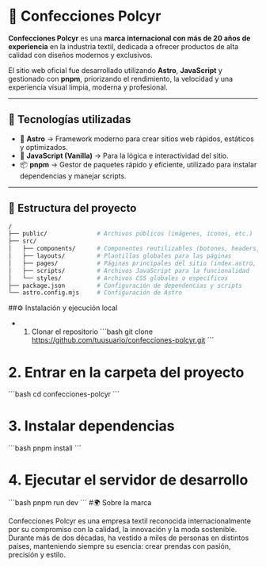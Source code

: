 # 👕 Confecciones Polcyr

**Confecciones Polcyr** es una **marca internacional con más de 20 años de experiencia** en la industria textil, dedicada a ofrecer productos de alta calidad con diseños modernos y exclusivos.  

El sitio web oficial fue desarrollado utilizando **Astro**, **JavaScript** y gestionado con **pnpm**, priorizando el rendimiento, la velocidad y una experiencia visual limpia, moderna y profesional.

---

## 🚀 Tecnologías utilizadas

- 🧩 **Astro** → Framework moderno para crear sitios web rápidos, estáticos y optimizados.  
- 💛 **JavaScript (Vanilla)** → Para la lógica e interactividad del sitio.  
- 📦 **pnpm** → Gestor de paquetes rápido y eficiente, utilizado para instalar dependencias y manejar scripts.

---

## 🧱 Estructura del proyecto

```bash
/
├── public/              # Archivos públicos (imágenes, íconos, etc.)
├── src/
│   ├── components/      # Componentes reutilizables (botones, headers, sliders, etc.)
│   ├── layouts/         # Plantillas globales para las páginas
│   ├── pages/           # Páginas principales del sitio (index.astro, nosotros.astro, etc.)
│   ├── scripts/         # Archivos JavaScript para la funcionalidad
│   └── styles/          # Archivos CSS globales o específicos
├── package.json         # Configuración de dependencias y scripts
└── astro.config.mjs     # Configuración de Astro
```
##⚙️ Instalación y ejecución local

- 1. Clonar el repositorio
´´´bash
git clone https://github.com/tuusuario/confecciones-polcyr.git
´´´
# 2. Entrar en la carpeta del proyecto
´´´bash
cd confecciones-polcyr
´´´

# 3. Instalar dependencias
´´´bash
pnpm install
´´´

# 4. Ejecutar el servidor de desarrollo
´´´bash
pnpm run dev
´´´
#🌍 Sobre la marca

Confecciones Polcyr es una empresa textil reconocida internacionalmente por su compromiso con la calidad, la innovación y la moda sostenible.
Durante más de dos décadas, ha vestido a miles de personas en distintos países, manteniendo siempre su esencia: crear prendas con pasión, precisión y estilo.
